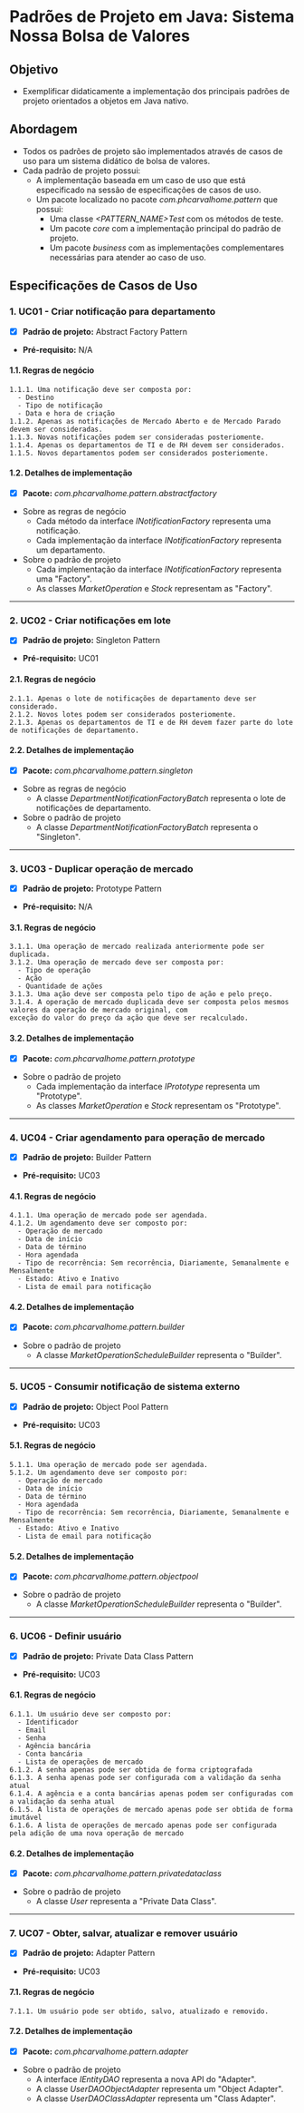 # Padrões de Projeto em Java: Sistema Nossa Bolsa de Valores

## Objetivo

  - Exemplificar didaticamente a implementação dos principais padrões de projeto orientados a objetos em Java nativo.

## Abordagem

  - Todos os padrões de projeto são implementados através de casos de uso para um sistema didático de bolsa de valores.
  - Cada padrão de projeto possui:
    - A implementação baseada em um caso de uso que está especificado na sessão de especificações de casos de uso.
    - Um pacote localizado no pacote *com.phcarvalhome.pattern* que possui:
      - Uma classe *<PATTERN_NAME>Test* com os métodos de teste.
      - Um pacote *core* com a implementação principal do padrão de projeto.
      - Um pacote *business* com as implementações complementares necessárias para atender ao caso de uso.

## Especificações de Casos de Uso

### 1. UC01 - Criar notificação para departamento

  - [x] **Padrão de projeto:** Abstract Factory Pattern 
  - **Pré-requisito:** N/A

#### 1.1. Regras de negócio

    1.1.1. Uma notificação deve ser composta por:
      - Destino
      - Tipo de notificação
      - Data e hora de criação
    1.1.2. Apenas as notificações de Mercado Aberto e de Mercado Parado devem ser consideradas.  
    1.1.3. Novas notificações podem ser consideradas posteriomente.  
    1.1.4. Apenas os departamentos de TI e de RH devem ser considerados.  
    1.1.5. Novos departamentos podem ser considerados posteriomente.

#### 1.2. Detalhes de implementação

  - [x] **Pacote:** *com.phcarvalhome.pattern.abstractfactory*
  - Sobre as regras de negócio
    - Cada método da interface *INotificationFactory* representa uma notificação.
    - Cada implementação da interface *INotificationFactory* representa um departamento.
  - Sobre o padrão de projeto
    - Cada implementação da interface *INotificationFactory* representa uma "Factory".
    - As classes *MarketOperation* e *Stock* representam as "Factory".
  
---

### 2. UC02 - Criar notificações em lote

  - [x] **Padrão de projeto:** Singleton Pattern
  - **Pré-requisito:** UC01

#### 2.1. Regras de negócio

    2.1.1. Apenas o lote de notificações de departamento deve ser considerado.  
    2.1.2. Novos lotes podem ser considerados posteriomente.  
    2.1.3. Apenas os departamentos de TI e de RH devem fazer parte do lote de notificações de departamento.  

#### 2.2. Detalhes de implementação

  - [x] **Pacote:** *com.phcarvalhome.pattern.singleton*
  - Sobre as regras de negócio
    - A classe *DepartmentNotificationFactoryBatch* representa o lote de notificações de departamento.
  - Sobre o padrão de projeto
    - A classe *DepartmentNotificationFactoryBatch* representa o "Singleton".
  
---

### 3. UC03 - Duplicar operação de mercado

  - [x] **Padrão de projeto:** Prototype Pattern
  - **Pré-requisito:** N/A
  
  #### 3.1. Regras de negócio

    3.1.1. Uma operação de mercado realizada anteriormente pode ser duplicada.  
    3.1.2. Uma operação de mercado deve ser composta por:
      - Tipo de operação
      - Ação
      - Quantidade de ações
    3.1.3. Uma ação deve ser composta pelo tipo de ação e pelo preço.  
    3.1.4. A operação de mercado duplicada deve ser composta pelos mesmos valores da operação de mercado original, com 
    exceção do valor do preço da ação que deve ser recalculado.

#### 3.2. Detalhes de implementação

  - [x] **Pacote:** *com.phcarvalhome.pattern.prototype*
  - Sobre o padrão de projeto
    - Cada implementação da interface *IPrototype<T>* representa um "Prototype".
    - As classes *MarketOperation* e *Stock* representam os "Prototype".

---

### 4. UC04 - Criar agendamento para operação de mercado

  - [x] **Padrão de projeto:** Builder Pattern
  - **Pré-requisito:** UC03
  
  #### 4.1. Regras de negócio

    4.1.1. Uma operação de mercado pode ser agendada.  
    4.1.2. Um agendamento deve ser composto por:
      - Operação de mercado
      - Data de início
      - Data de término
      - Hora agendada
      - Tipo de recorrência: Sem recorrência, Diariamente, Semanalmente e Mensalmente
      - Estado: Ativo e Inativo
      - Lista de email para notificação

#### 4.2. Detalhes de implementação

  - [x] **Pacote:** *com.phcarvalhome.pattern.builder*
  - Sobre o padrão de projeto
    - A classe *MarketOperationScheduleBuilder* representa o "Builder".
    
---

### 5. UC05 - Consumir notificação de sistema externo

  - [x] **Padrão de projeto:** Object Pool Pattern
  - **Pré-requisito:** UC03
  
  #### 5.1. Regras de negócio

    5.1.1. Uma operação de mercado pode ser agendada.  
    5.1.2. Um agendamento deve ser composto por:
      - Operação de mercado
      - Data de início
      - Data de término
      - Hora agendada
      - Tipo de recorrência: Sem recorrência, Diariamente, Semanalmente e Mensalmente
      - Estado: Ativo e Inativo
      - Lista de email para notificação

#### 5.2. Detalhes de implementação

  - [x] **Pacote:** *com.phcarvalhome.pattern.objectpool*
  - Sobre o padrão de projeto
    - A classe *MarketOperationScheduleBuilder* representa o "Builder".

---

### 6. UC06 - Definir usuário

  - [x] **Padrão de projeto:** Private Data Class Pattern
  - **Pré-requisito:** UC03
  
  #### 6.1. Regras de negócio

    6.1.1. Um usuário deve ser composto por:
      - Identificador
      - Email
      - Senha
      - Agência bancária
      - Conta bancária
      - Lista de operações de mercado
    6.1.2. A senha apenas pode ser obtida de forma criptografada
    6.1.3. A senha apenas pode ser configurada com a validação da senha atual
    6.1.4. A agência e a conta bancárias apenas podem ser configuradas com a validação da senha atual
    6.1.5. A lista de operações de mercado apenas pode ser obtida de forma imutável
    6.1.6. A lista de operações de mercado apenas pode ser configurada pela adição de uma nova operação de mercado

#### 6.2. Detalhes de implementação

  - [x] **Pacote:** *com.phcarvalhome.pattern.privatedataclass*
  - Sobre o padrão de projeto
    - A classe *User* representa a "Private Data Class".
    
---

### 7. UC07 - Obter, salvar, atualizar e remover usuário

  - [x] **Padrão de projeto:** Adapter Pattern
  - **Pré-requisito:** UC03
  
  #### 7.1. Regras de negócio

    7.1.1. Um usuário pode ser obtido, salvo, atualizado e removido.  

#### 7.2. Detalhes de implementação

  - [x] **Pacote:** *com.phcarvalhome.pattern.adapter*
  - Sobre o padrão de projeto
    - A interface *IEntityDAO<T>* representa a nova API do "Adapter".
    - A classe *UserDAOObjectAdapter* representa um "Object Adapter".
    - A classe *UserDAOClassAdapter* representa um "Class Adapter".